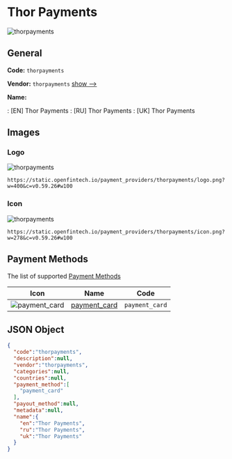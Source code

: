 
# Thor Payments 
![thorpayments](https://static.openfintech.io/payment_providers/thorpayments/logo.png?w=400&c=v0.59.26#w100)  

## General 
 
**Code:** `thorpayments` 
 
**Vendor:** `thorpayments` [show -->](/vendors/thorpayments/) 
 
**Name:** 
 
:	[EN] Thor Payments 
:	[RU] Thor Payments 
:	[UK] Thor Payments 
 

## Images 

### Logo 
 
![thorpayments](https://static.openfintech.io/payment_providers/thorpayments/logo.png?w=400&c=v0.59.26#w100)  

```
https://static.openfintech.io/payment_providers/thorpayments/logo.png?w=400&c=v0.59.26#w100
```  

### Icon 
 
![thorpayments](https://static.openfintech.io/payment_providers/thorpayments/icon.png?w=278&c=v0.59.26#w100)  

```
https://static.openfintech.io/payment_providers/thorpayments/icon.png?w=278&c=v0.59.26#w100
```  

## Payment Methods 
 
The list of supported [Payment Methods](/payment-methods/) 

|Icon|Name|Code| 
|:---:|:---:|:---:| 
|![payment_card](https://static.openfintech.io/payment_methods/payment_card/icon.svg?w=278&c=v0.59.26#w100) |[payment_card](/payment-methods/payment_card/)|`payment_card`| 
 

## JSON Object 

```json
{
  "code":"thorpayments",
  "description":null,
  "vendor":"thorpayments",
  "categories":null,
  "countries":null,
  "payment_method":[
    "payment_card"
  ],
  "payout_method":null,
  "metadata":null,
  "name":{
    "en":"Thor Payments",
    "ru":"Thor Payments",
    "uk":"Thor Payments"
  }
}
```  
